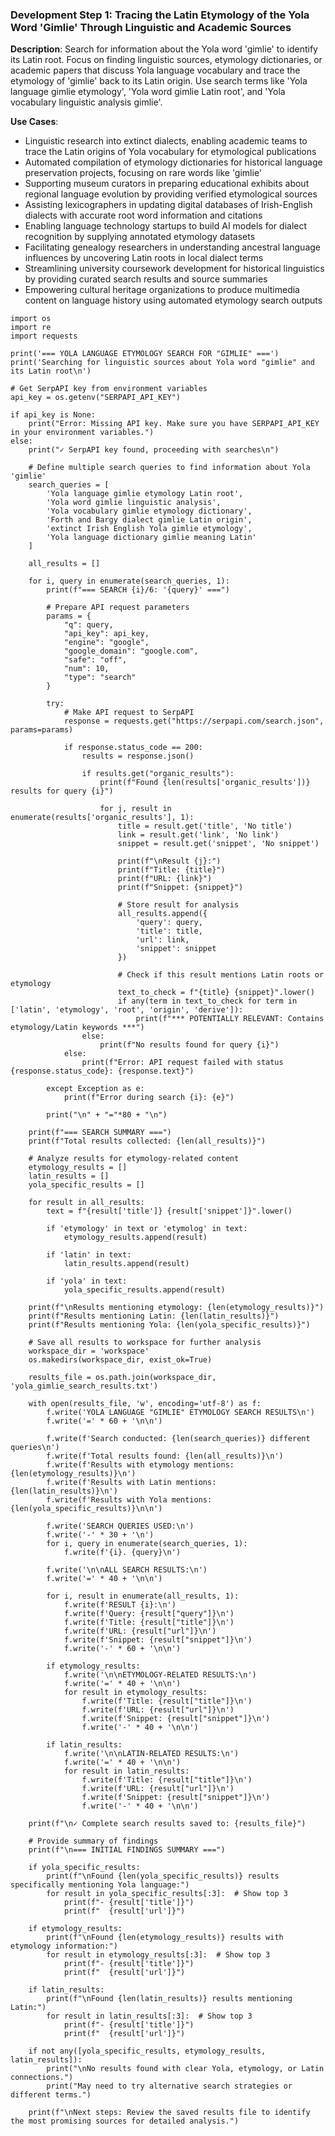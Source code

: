 ### Development Step 1: Tracing the Latin Etymology of the Yola Word 'Gimlie' Through Linguistic and Academic Sources

**Description**: Search for information about the Yola word 'gimlie' to identify its Latin root. Focus on finding linguistic sources, etymology dictionaries, or academic papers that discuss Yola language vocabulary and trace the etymology of 'gimlie' back to its Latin origin. Use search terms like 'Yola language gimlie etymology', 'Yola word gimlie Latin root', and 'Yola vocabulary linguistic analysis gimlie'.

**Use Cases**:
- Linguistic research into extinct dialects, enabling academic teams to trace the Latin origins of Yola vocabulary for etymological publications
- Automated compilation of etymology dictionaries for historical language preservation projects, focusing on rare words like 'gimlie'
- Supporting museum curators in preparing educational exhibits about regional language evolution by providing verified etymological sources
- Assisting lexicographers in updating digital databases of Irish-English dialects with accurate root word information and citations
- Enabling language technology startups to build AI models for dialect recognition by supplying annotated etymology datasets
- Facilitating genealogy researchers in understanding ancestral language influences by uncovering Latin roots in local dialect terms
- Streamlining university coursework development for historical linguistics by providing curated search results and source summaries
- Empowering cultural heritage organizations to produce multimedia content on language history using automated etymology search outputs

```
import os
import re
import requests

print('=== YOLA LANGUAGE ETYMOLOGY SEARCH FOR "GIMLIE" ===')
print('Searching for linguistic sources about Yola word "gimlie" and its Latin root\n')

# Get SerpAPI key from environment variables
api_key = os.getenv("SERPAPI_API_KEY")

if api_key is None:
    print("Error: Missing API key. Make sure you have SERPAPI_API_KEY in your environment variables.")
else:
    print("✓ SerpAPI key found, proceeding with searches\n")
    
    # Define multiple search queries to find information about Yola 'gimlie'
    search_queries = [
        'Yola language gimlie etymology Latin root',
        'Yola word gimlie linguistic analysis',
        'Yola vocabulary gimlie etymology dictionary',
        'Forth and Bargy dialect gimlie Latin origin',
        'extinct Irish English Yola gimlie etymology',
        'Yola language dictionary gimlie meaning Latin'
    ]
    
    all_results = []
    
    for i, query in enumerate(search_queries, 1):
        print(f"=== SEARCH {i}/6: '{query}' ===")
        
        # Prepare API request parameters
        params = {
            "q": query,
            "api_key": api_key,
            "engine": "google",
            "google_domain": "google.com",
            "safe": "off",
            "num": 10,
            "type": "search"
        }
        
        try:
            # Make API request to SerpAPI
            response = requests.get("https://serpapi.com/search.json", params=params)
            
            if response.status_code == 200:
                results = response.json()
                
                if results.get("organic_results"):
                    print(f"Found {len(results['organic_results'])} results for query {i}")
                    
                    for j, result in enumerate(results['organic_results'], 1):
                        title = result.get('title', 'No title')
                        link = result.get('link', 'No link')
                        snippet = result.get('snippet', 'No snippet')
                        
                        print(f"\nResult {j}:")
                        print(f"Title: {title}")
                        print(f"URL: {link}")
                        print(f"Snippet: {snippet}")
                        
                        # Store result for analysis
                        all_results.append({
                            'query': query,
                            'title': title,
                            'url': link,
                            'snippet': snippet
                        })
                        
                        # Check if this result mentions Latin roots or etymology
                        text_to_check = f"{title} {snippet}".lower()
                        if any(term in text_to_check for term in ['latin', 'etymology', 'root', 'origin', 'derive']):
                            print(f"*** POTENTIALLY RELEVANT: Contains etymology/Latin keywords ***")
                else:
                    print(f"No results found for query {i}")
            else:
                print(f"Error: API request failed with status {response.status_code}: {response.text}")
                
        except Exception as e:
            print(f"Error during search {i}: {e}")
            
        print("\n" + "="*80 + "\n")
    
    print(f"=== SEARCH SUMMARY ===")
    print(f"Total results collected: {len(all_results)}")
    
    # Analyze results for etymology-related content
    etymology_results = []
    latin_results = []
    yola_specific_results = []
    
    for result in all_results:
        text = f"{result['title']} {result['snippet']}".lower()
        
        if 'etymology' in text or 'etymolog' in text:
            etymology_results.append(result)
            
        if 'latin' in text:
            latin_results.append(result)
            
        if 'yola' in text:
            yola_specific_results.append(result)
    
    print(f"\nResults mentioning etymology: {len(etymology_results)}")
    print(f"Results mentioning Latin: {len(latin_results)}")
    print(f"Results mentioning Yola: {len(yola_specific_results)}")
    
    # Save all results to workspace for further analysis
    workspace_dir = 'workspace'
    os.makedirs(workspace_dir, exist_ok=True)
    
    results_file = os.path.join(workspace_dir, 'yola_gimlie_search_results.txt')
    
    with open(results_file, 'w', encoding='utf-8') as f:
        f.write('YOLA LANGUAGE "GIMLIE" ETYMOLOGY SEARCH RESULTS\n')
        f.write('=' * 60 + '\n\n')
        
        f.write(f'Search conducted: {len(search_queries)} different queries\n')
        f.write(f'Total results found: {len(all_results)}\n')
        f.write(f'Results with etymology mentions: {len(etymology_results)}\n')
        f.write(f'Results with Latin mentions: {len(latin_results)}\n')
        f.write(f'Results with Yola mentions: {len(yola_specific_results)}\n\n')
        
        f.write('SEARCH QUERIES USED:\n')
        f.write('-' * 30 + '\n')
        for i, query in enumerate(search_queries, 1):
            f.write(f'{i}. {query}\n')
        
        f.write('\n\nALL SEARCH RESULTS:\n')
        f.write('=' * 40 + '\n\n')
        
        for i, result in enumerate(all_results, 1):
            f.write(f'RESULT {i}:\n')
            f.write(f'Query: {result["query"]}\n')
            f.write(f'Title: {result["title"]}\n')
            f.write(f'URL: {result["url"]}\n')
            f.write(f'Snippet: {result["snippet"]}\n')
            f.write('-' * 60 + '\n\n')
        
        if etymology_results:
            f.write('\n\nETYMOLOGY-RELATED RESULTS:\n')
            f.write('=' * 40 + '\n\n')
            for result in etymology_results:
                f.write(f'Title: {result["title"]}\n')
                f.write(f'URL: {result["url"]}\n')
                f.write(f'Snippet: {result["snippet"]}\n')
                f.write('-' * 40 + '\n\n')
        
        if latin_results:
            f.write('\n\nLATIN-RELATED RESULTS:\n')
            f.write('=' * 40 + '\n\n')
            for result in latin_results:
                f.write(f'Title: {result["title"]}\n')
                f.write(f'URL: {result["url"]}\n')
                f.write(f'Snippet: {result["snippet"]}\n')
                f.write('-' * 40 + '\n\n')
    
    print(f"\n✓ Complete search results saved to: {results_file}")
    
    # Provide summary of findings
    print(f"\n=== INITIAL FINDINGS SUMMARY ===")
    
    if yola_specific_results:
        print(f"\nFound {len(yola_specific_results)} results specifically mentioning Yola language:")
        for result in yola_specific_results[:3]:  # Show top 3
            print(f"- {result['title']}")
            print(f"  {result['url']}")
    
    if etymology_results:
        print(f"\nFound {len(etymology_results)} results with etymology information:")
        for result in etymology_results[:3]:  # Show top 3
            print(f"- {result['title']}")
            print(f"  {result['url']}")
    
    if latin_results:
        print(f"\nFound {len(latin_results)} results mentioning Latin:")
        for result in latin_results[:3]:  # Show top 3
            print(f"- {result['title']}")
            print(f"  {result['url']}")
    
    if not any([yola_specific_results, etymology_results, latin_results]):
        print("\nNo results found with clear Yola, etymology, or Latin connections.")
        print("May need to try alternative search strategies or different terms.")
    
    print(f"\nNext steps: Review the saved results file to identify the most promising sources for detailed analysis.")
```